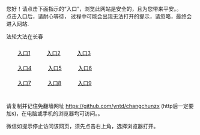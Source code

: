 您好！请点击下面指示的“入口”，浏览此网站是安全的，且为您带来平安。。 <br/>
点击入口后，请耐心等待， 过程中可能会出现无法打开的提示，请忽略，最终会进入网站. </br>

法轮大法在长春<br/>
<div style="padding:10px"><a style="margin:20px" target="_blank" href="https://dc95jhatk99bg.cloudfront.net/2Qpsp?xbcldce" id="ccLink1" rel="nofollow">入口1</a> <a target="_blank" style="margin:20px" href="https://d1qu2t2v5pv4i7.cloudfront.net/2Qpsp?mjitmd" id="ccLink2" rel="nofollow">入口2</a> <a style="margin:20px" target="_blank" href="https://dx2n17gv40ote.cloudfront.net/2Qpsp?llxoyfb" id="ccLink3" rel="nofollow">入口3</a></div>

<div style="padding:10px" ><a style="margin:20px" target="_blank" href="https://dc95jhatk99bg.cloudfront.net/2Qpsp?xbcldce" id="ccLink4" rel="nofollow">入口4</a> <a style="margin:20px" href="https://d1qu2t2v5pv4i7.cloudfront.net/2Qpsp?mjitmd" target="_blank" id="ccLink5" rel="nofollow">入口5</a> <a style="margin:20px" href="https://dx2n17gv40ote.cloudfront.net/2Qpsp?llxoyfb" target="_blank" id="ccLink6" rel="nofollow">入口6</a></div>

<div style="padding:10px"><a style="margin:20px" target="_blank" href="https://dc95jhatk99bg.cloudfront.net/2Qpsp?xbcldce" id="ccLink7" rel="nofollow">入口7</a> <a style="margin:20px" href="https://d1qu2t2v5pv4i7.cloudfront.net/2Qpsp?mjitmd" target="_blank" id="ccLink8" rel="nofollow">入口8</a> <a style="margin:20px" target="_blank" href="https://dx2n17gv40ote.cloudfront.net/2Qpsp?llxoyfb" id="ccLink9" rel="nofollow">入口9</a></div>

<br/>



请复制并记住免翻墙网址 https://github.com/yntd/changchunzx (http后一定要加s)，在电脑或手机的浏览器均可访问。。<br/>

微信如提示停止访问该网页，须先点击右上角，选择浏览器打开。
